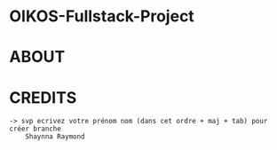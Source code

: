 # OIKOS-Fullstack-Project

# ABOUT
# CREDITS 
    -> svp ecrivez votre prénom nom (dans cet ordre + maj + tab) pour créer branche
        Shaynna Raymond